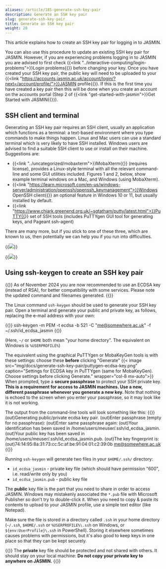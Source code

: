 ```yaml
---
aliases: /article/185-generate-ssh-key-pair
description: Generate an SSH key pair
slug: generate-ssh-key-pair
title: Generate an SSH key pair
weight: 20
---
```


This article explains how to create an SSH key pair for logging in to JASMIN.

You can also use this procedure to update an existing SSH key pair for JASMIN.
However, if you are experiencing problems logging in to JASMIN you are advised
to first check {{<link "../interactive-computing/login-problems">}}Login problems{{</link>}} before changing your
key. Once you have created your SSH key pair, the public key will need to be uploaded to
your {{<link "https://accounts.jasmin.ac.uk/account/login/?next=/account/profile/">}}JASMIN profile{{</link>}}.
If this is the first time you have created a key
pair then this will be done when you create an account on the accounts portal (Step 2
of {{<link "get-started-with-jasmin">}}Get Started with JASMIN{{</link>}}).

## SSH client and terminal

Generating an SSH key pair requires an SSH client, usually an application which functions as a terminal: 
a text-based environment where you type commands to make things happen. Linux
and Mac users can use a standard terminal which is very likely to have SSH
installed. Windows users are advised to find a suitable SSH client to use or
install on their machine. Suggestions are:

- {{<link "../uncategorized/mobaxterm">}}MobaXterm{{</link>}} (requires license), provides a Linux-style terminal
with all the relevant command-line and some GUI utilities included. Figures 1 and 2, below, show example
terminal windows on a Mac, and Windows (using MobaXterm).
- {{<link "https://learn.microsoft.com/en-us/windows-server/administration/openssh/openssh_keymanagement">}}Windows OpenSSH client{{</link>}} an optional feature in Windows 10 or 11, but usually installed by default.
- {{<link "https://www.chiark.greenend.org.uk/~sgtatham/putty/latest.html">}}PuTTY{{</link>}} set of SSH tools (includes PuTTYgen GUI tool for generating keys, and Pageant ssh-agent)

There are many more, but if you stick to one of these three, which are known to us, then potentially we can help you if you run into difficulties.

{{<image src="img/docs/generate-ssh-key-pair/file-QrkL51B5fW.png" caption="Mac terminal" >}}

{{<image src="img/docs/generate-ssh-key-pair/file-jmOb6PSApE.png" caption="Terminal using Mobaxterm client on Windows">}}

## Using ssh-keygen to create an SSH key pair

{{<alert type="info">}}
As of November 2024 you are now recommended to use an ECDSA key (instead of RSA), for better compatibility with some services.
Please note the updated command and filenames generated.
{{</alert>}}

The Linux command `ssh-keygen` should be used to generate your SSH key pair.
Open a terminal and generate your public and private key, as follows, replacing the e-mail address with your own:

{{<command user="localuser" host="localhost">}}
ssh-keygen -m PEM -t ecdsa -b 521 -C "me@somewhere.ac.uk" -f ~/.ssh/id_ecdsa_jasmin
{{</command>}}

(Here, `~/` or `$HOME` both mean "your home directory". The equivalent on Windows is `%USERPROFILE%`)

The equivalent using the graphical PuTTYgen or MobaKeyGen tools is with these settings: choose these **before** clicking "Generate"
{{< image src="img/docs/generate-ssh-key-pair/puttygen-ecdsa-key.png" caption="Settings for ECDSA key in PuTTYgen (same for MobaKeyGen). Choose settings before clicking Generate." wrapper="col-8 mx-auto">}}
When prompted, type a **secure passphrase** to protect your SSH private key.
**This is a requirement for access to JASMIN machines. Use a new, different
passphrase whenever you generate a new key.** Note that nothing is echoed to
the screen when you enter your passphrase, so it may look like it is not
working.

The output from the command-line tools will look something like this:
{{<command user="localuser" host="localhost">}}
(out)Generating public/private ecdsa key pair.
(out)Enter passphrase (empty for no passphrase): <ADD PASSPHRASE HERE>
(out)Enter same passphrase again: <REPEAT PASSPHRASE HERE>
(out)Your identification has been saved in /home/users/meuser/.ssh/id_ecdsa_jasmin.
(out)Your public key has been saved in /home/users/meuser/.ssh/id_ecdsa_jasmin.pub.
(out)The key fingerprint is:
(out)74:14:95:8a:31:73:cc:5c:af:be:91:04:01:c2:39:0b me@somewhere.ac.uk
{{</command>}}

Running `ssh-keygen` will generate two files in your `$HOME/.ssh/` directory:

- `id_ecdsa_jasmin` -  private key file (which should have permission "600", i.e. read/write only by you)
- `id_ecdsa_jasmin.pub` - public key file

The **public** key file is the part that you need to share in order to access
JASMIN. Windows may mistakenly associated the `*.pub` file with Microsoft Publisher so don't try to double-click it. When you need to copy & paste its contents to upload to your JASMIN profile, use a simple text editor (like Notepad).

Make sure the file is stored in a directory called `.ssh` in your home directory (`~/.ssh`, `$HOME/.ssh` or `%USERPROFILE%\.ssh` on Windows, or `${env:UserProfile}\.ssh` in PowerShell). Storing it elsewhere sometimes causes problems with permissions, but it's also good to keep keys in one place so that they can be kept securely.

{{<alert color="warning" icon="fas lock">}}
The **private** key file should be protected and not shared with
others. It should stay on your local machine: **Do not copy your private key to anywhere on JASMIN.**
{{</alert>}}
